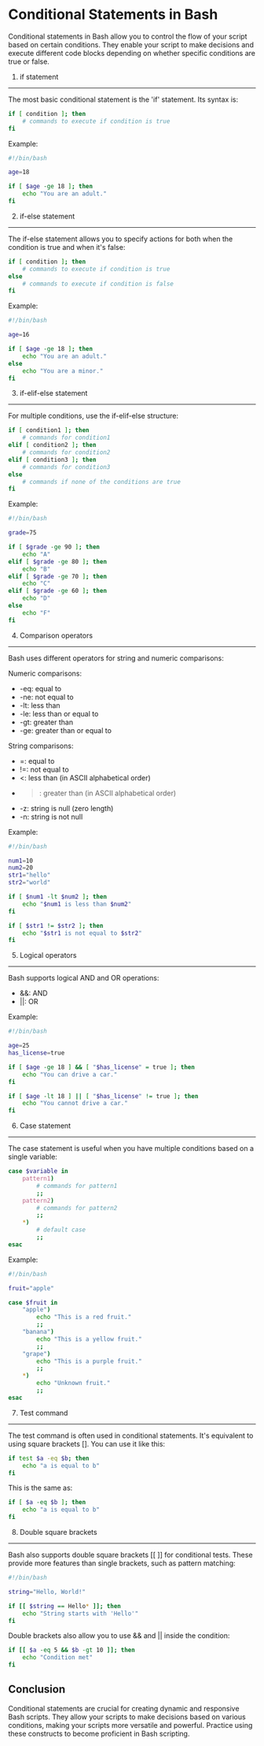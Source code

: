 Conditional Statements in Bash
===============================

Conditional statements in Bash allow you to control the flow of your script based on certain conditions. They enable your script to make decisions and execute different code blocks depending on whether specific conditions are true or false.

1. if statement
---------------

The most basic conditional statement is the 'if' statement. Its syntax is:

```bash
if [ condition ]; then
    # commands to execute if condition is true
fi
```

Example:

```bash
#!/bin/bash

age=18

if [ $age -ge 18 ]; then
    echo "You are an adult."
fi
```

2. if-else statement
--------------------

The if-else statement allows you to specify actions for both when the condition is true and when it's false:

```bash
if [ condition ]; then
    # commands to execute if condition is true
else
    # commands to execute if condition is false
fi
```

Example:

```bash
#!/bin/bash

age=16

if [ $age -ge 18 ]; then
    echo "You are an adult."
else
    echo "You are a minor."
fi
```

3. if-elif-else statement
-------------------------

For multiple conditions, use the if-elif-else structure:

```bash
if [ condition1 ]; then
    # commands for condition1
elif [ condition2 ]; then
    # commands for condition2
elif [ condition3 ]; then
    # commands for condition3
else
    # commands if none of the conditions are true
fi
```

Example:

```bash
#!/bin/bash

grade=75

if [ $grade -ge 90 ]; then
    echo "A"
elif [ $grade -ge 80 ]; then
    echo "B"
elif [ $grade -ge 70 ]; then
    echo "C"
elif [ $grade -ge 60 ]; then
    echo "D"
else
    echo "F"
fi
```

4. Comparison operators
-----------------------

Bash uses different operators for string and numeric comparisons:

Numeric comparisons:
- -eq: equal to
- -ne: not equal to
- -lt: less than
- -le: less than or equal to
- -gt: greater than
- -ge: greater than or equal to

String comparisons:
- =: equal to
- !=: not equal to
- <: less than (in ASCII alphabetical order)
- >: greater than (in ASCII alphabetical order)
- -z: string is null (zero length)
- -n: string is not null

Example:

```bash
#!/bin/bash

num1=10
num2=20
str1="hello"
str2="world"

if [ $num1 -lt $num2 ]; then
    echo "$num1 is less than $num2"
fi

if [ $str1 != $str2 ]; then
    echo "$str1 is not equal to $str2"
fi
```

5. Logical operators
--------------------

Bash supports logical AND and OR operations:

- &&: AND
- ||: OR

Example:

```bash
#!/bin/bash

age=25
has_license=true

if [ $age -ge 18 ] && [ "$has_license" = true ]; then
    echo "You can drive a car."
fi

if [ $age -lt 18 ] || [ "$has_license" != true ]; then
    echo "You cannot drive a car."
fi
```

6. Case statement
-----------------

The case statement is useful when you have multiple conditions based on a single variable:

```bash
case $variable in
    pattern1)
        # commands for pattern1
        ;;
    pattern2)
        # commands for pattern2
        ;;
    *)
        # default case
        ;;
esac
```

Example:

```bash
#!/bin/bash

fruit="apple"

case $fruit in
    "apple")
        echo "This is a red fruit."
        ;;
    "banana")
        echo "This is a yellow fruit."
        ;;
    "grape")
        echo "This is a purple fruit."
        ;;
    *)
        echo "Unknown fruit."
        ;;
esac
```

7. Test command
---------------

The test command is often used in conditional statements. It's equivalent to using square brackets []. You can use it like this:

```bash
if test $a -eq $b; then
    echo "a is equal to b"
fi
```

This is the same as:

```bash
if [ $a -eq $b ]; then
    echo "a is equal to b"
fi
```

8. Double square brackets
-------------------------

Bash also supports double square brackets [[ ]] for conditional tests. These provide more features than single brackets, such as pattern matching:

```bash
#!/bin/bash

string="Hello, World!"

if [[ $string == Hello* ]]; then
    echo "String starts with 'Hello'"
fi
```

Double brackets also allow you to use && and || inside the condition:

```bash
if [[ $a -eq 5 && $b -gt 10 ]]; then
    echo "Condition met"
fi
```

Conclusion
----------

Conditional statements are crucial for creating dynamic and responsive Bash scripts. They allow your scripts to make decisions based on various conditions, making your scripts more versatile and powerful. Practice using these constructs to become proficient in Bash scripting.
